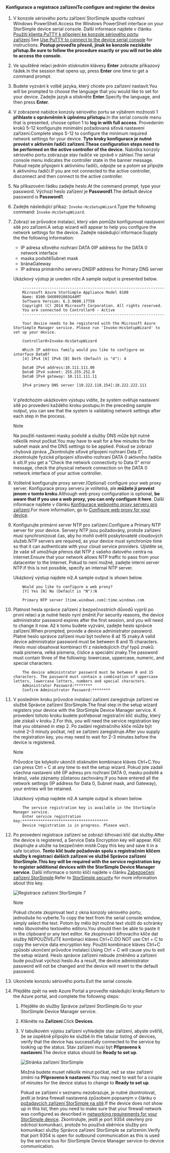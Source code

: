 <!--author=alkohli last changed: 01/18/2017-->


#### <a name="to-configure-and-register-the-device"></a><span data-ttu-id="d99c2-101">Konfigurace a registrace zařízení</span><span class="sxs-lookup"><span data-stu-id="d99c2-101">To configure and register the device</span></span>

1. <span data-ttu-id="d99c2-102">V konzole sériového portu zařízení StorSimple spusťte rozhraní Windows PowerShell.</span><span class="sxs-lookup"><span data-stu-id="d99c2-102">Access the Windows PowerShell interface on your StorSimple device serial console.</span></span> <span data-ttu-id="d99c2-103">Další informace najdete v článku [Použití klienta PuTTY k připojení ke konzole sériového portu zařízení](#use-putty-to-connect-to-the-device-serial-console).</span><span class="sxs-lookup"><span data-stu-id="d99c2-103">See [Use PuTTY to connect to the device serial console](#use-putty-to-connect-to-the-device-serial-console) for instructions.</span></span> <span data-ttu-id="d99c2-104">**Postup proveďte přesně, jinak ke konzole nezískáte přístup.**</span><span class="sxs-lookup"><span data-stu-id="d99c2-104">**Be sure to follow the procedure exactly or you will not be able to access the console.**</span></span>

2. <span data-ttu-id="d99c2-105">Ve spuštěné relaci jedním stisknutím klávesy **Enter** zobrazte příkazový řádek.</span><span class="sxs-lookup"><span data-stu-id="d99c2-105">In the session that opens up, press **Enter** one time to get a command prompt.</span></span>

3. <span data-ttu-id="d99c2-106">Budete vyzváni k volbě jazyka, který chcete pro zařízení nastavit.</span><span class="sxs-lookup"><span data-stu-id="d99c2-106">You will be prompted to choose the language that you would like to set for your device.</span></span> <span data-ttu-id="d99c2-107">Zadejte jazyk a stiskněte **Enter**.</span><span class="sxs-lookup"><span data-stu-id="d99c2-107">Specify the language, and then press **Enter**.</span></span>

4. <span data-ttu-id="d99c2-108">V zobrazené nabídce konzoly sériového portu se výběrem možnosti 1 **přihlaste s oprávněním k úplnému přístupu**.</span><span class="sxs-lookup"><span data-stu-id="d99c2-108">In the serial console menu that is presented, choose option 1 to **log in with full access**.</span></span>
     <span data-ttu-id="d99c2-109">Provedením kroků 5–12 konfigurujte minimální požadovaná síťová nastavení zařízení.</span><span class="sxs-lookup"><span data-stu-id="d99c2-109">Complete steps 5-12 to configure the minimum required network settings for your device.</span></span> <span data-ttu-id="d99c2-110">**Tyto kroky konfigurace je nutné provést v aktivním řadiči zařízení.**</span><span class="sxs-lookup"><span data-stu-id="d99c2-110">**These configuration steps need to be performed on the active controller of the device.**</span></span> <span data-ttu-id="d99c2-111">Nabídka konzoly sériového portu zobrazuje stav řadiče ve zprávě v záhlaví.</span><span class="sxs-lookup"><span data-stu-id="d99c2-111">The serial console menu indicates the controller state in the banner message.</span></span> <span data-ttu-id="d99c2-112">Pokud nejste připojeni k aktivnímu řadiči, odpojte se a potom se připojte k aktivnímu řadiči.</span><span class="sxs-lookup"><span data-stu-id="d99c2-112">If you are not connected to the active controller, disconnect and then connect to the active controller.</span></span>

5. <span data-ttu-id="d99c2-113">Na příkazovém řádku zadejte heslo.</span><span class="sxs-lookup"><span data-stu-id="d99c2-113">At the command prompt, type your password.</span></span> <span data-ttu-id="d99c2-114">Výchozí heslo zařízení je **Password1**.</span><span class="sxs-lookup"><span data-stu-id="d99c2-114">The default device password is **Password1**.</span></span>

6. <span data-ttu-id="d99c2-115">Zadejte následující příkaz: `Invoke-HcsSetupWizard`.</span><span class="sxs-lookup"><span data-stu-id="d99c2-115">Type the following command: `Invoke-HcsSetupWizard`.</span></span>

7. <span data-ttu-id="d99c2-116">Zobrazí se průvodce instalací, který vám pomůže konfigurovat nastavení sítě pro zařízení.</span><span class="sxs-lookup"><span data-stu-id="d99c2-116">A setup wizard will appear to help you configure the network settings for the device.</span></span> <span data-ttu-id="d99c2-117">Zadejte následující informace:</span><span class="sxs-lookup"><span data-stu-id="d99c2-117">Supply the the following information:</span></span>
   
   * <span data-ttu-id="d99c2-118">IP adresa síťového rozhraní DATA 0</span><span class="sxs-lookup"><span data-stu-id="d99c2-118">IP address for the DATA 0 network interface</span></span>
   * <span data-ttu-id="d99c2-119">maska podsítě</span><span class="sxs-lookup"><span data-stu-id="d99c2-119">Subnet mask</span></span>
   * <span data-ttu-id="d99c2-120">brána</span><span class="sxs-lookup"><span data-stu-id="d99c2-120">Gateway</span></span>
   * <span data-ttu-id="d99c2-121">IP adresa primárního serveru DNS</span><span class="sxs-lookup"><span data-stu-id="d99c2-121">IP address for Primary DNS server</span></span>

   <span data-ttu-id="d99c2-122">Ukázkový výstup je uveden níže.</span><span class="sxs-lookup"><span data-stu-id="d99c2-122">A sample output is presented below.</span></span>

    ```
        ---------------------------------------------------------------
        Microsoft Azure StorSimple Appliance Model 8100
        Name: 8100-SHX0991003G44MT
        Software Version: 6.3.9600.17759
        Copyright (C) 2014 Microsoft Corporation. All rights reserved.
        You are connected to Controller0 - Active
        ---------------------------------------------------------------

        Your device needs to be registered with the Microsoft Azure StorSimple Manager service. Please run 'Invoke-HcsSetupWizard' to set up your device.

        Controller0>Invoke-HcsSetupWizard

        Which IP address family would you like to configure on interface Data0?
        [4] IPv4 [6] IPv6 [B] Both (Default is "4"): 4

        Data0 IPv4 address:10.111.111.00
        Data0 IPv4 subnet: 255.255.252.0
        Data0 IPv4 gateway: 10.111.111.11

        IPv4 primary DNS server [10.222.118.154]:10.222.222.111
    ```

    <br>
    <span data-ttu-id="d99c2-123">V předchozím ukázkovém výstupu vidíte, že systém ověřuje nastavení sítě po provedení každého kroku postupu.</span><span class="sxs-lookup"><span data-stu-id="d99c2-123">In the preceding sample output, you can see that the system is validating network settings after each step in the process.</span></span>

     > [!NOTE]
     > <span data-ttu-id="d99c2-124">Na použití nastavení masky podsítě a služby DNS může být nutné několik minut počkat.</span><span class="sxs-lookup"><span data-stu-id="d99c2-124">You may have to wait for a few minutes for the subnet mask and the DNS settings to be applied.</span></span> <span data-ttu-id="d99c2-125">Pokud se zobrazí chybová zpráva „Zkontrolujte síťové připojení rozhraní Data 0“, zkontrolujte fyzické připojení síťového rozhraní DATA 0 aktivního řadiče k síti.</span><span class="sxs-lookup"><span data-stu-id="d99c2-125">If you get a "Check the network connectivity to Data 0" error message, check the physical network connection on the DATA 0 network interface of your active controller.</span></span>

8. <span data-ttu-id="d99c2-126">Volitelně konfigurujte proxy server.</span><span class="sxs-lookup"><span data-stu-id="d99c2-126">(Optional) configure your web proxy server.</span></span> <span data-ttu-id="d99c2-127">Konfigurace proxy serveru je volitelná, ale **můžete ji provést jenom v tomto kroku**.</span><span class="sxs-lookup"><span data-stu-id="d99c2-127">Although web proxy configuration is optional, **be aware that if you use a web proxy, you can only configure it here**.</span></span> <span data-ttu-id="d99c2-128">Další informace najdete v článku [Konfigurace webového proxy serveru pro zařízení](../articles/storsimple/storsimple-8000-configure-web-proxy.md).</span><span class="sxs-lookup"><span data-stu-id="d99c2-128">For more information, go to [Configure web proxy for your device](../articles/storsimple/storsimple-8000-configure-web-proxy.md).</span></span>
9. <span data-ttu-id="d99c2-129">Konfigurujte primární server NTP pro zařízení.</span><span class="sxs-lookup"><span data-stu-id="d99c2-129">Configure a Primary NTP server for your device.</span></span> <span data-ttu-id="d99c2-130">Servery NTP jsou požadovány, protože zařízení musí synchronizovat čas, aby ho mohli ověřit poskytovatelé cloudových služeb.</span><span class="sxs-lookup"><span data-stu-id="d99c2-130">NTP servers are required, as your device must synchronize time so that it can authenticate with your cloud service providers.</span></span> <span data-ttu-id="d99c2-131">Ujistěte se, že vaše síť umožňuje přenos dat NTP z vašeho datového centra na internet.</span><span class="sxs-lookup"><span data-stu-id="d99c2-131">Ensure that your network allows NTP traffic to pass from your datacenter to the Internet.</span></span> <span data-ttu-id="d99c2-132">Pokud to není možné, zadejte interní server NTP.</span><span class="sxs-lookup"><span data-stu-id="d99c2-132">If this is not possible, specify an internal NTP server.</span></span>

    <span data-ttu-id="d99c2-133">Ukázkový výstup najdete níž.</span><span class="sxs-lookup"><span data-stu-id="d99c2-133">A sample output is shown below.</span></span>

    ```
        Would you like to configure a web proxy?
        [Y] Yes [N] No (Default is "N"):N

        Primary NTP server [time.windows.com]:time.windows.com

    ```

10. <span data-ttu-id="d99c2-134">Platnost hesla správce zařízení z bezpečnostních důvodů vyprší po první relaci a je nutné heslo nyní změnit.</span><span class="sxs-lookup"><span data-stu-id="d99c2-134">For security reasons, the device administrator password expires after the first session, and you will need to change it now.</span></span> <span data-ttu-id="d99c2-135">Až k tomu budete vyzváni, zadejte heslo správce zařízení.</span><span class="sxs-lookup"><span data-stu-id="d99c2-135">When prompted, provide a device administrator password.</span></span> <span data-ttu-id="d99c2-136">Platné heslo správce zařízení musí být tvořeno 8 až 15 znaky.</span><span class="sxs-lookup"><span data-stu-id="d99c2-136">A valid device administrator password must be between 8 and 15 characters.</span></span> <span data-ttu-id="d99c2-137">Heslo musí obsahovat kombinaci tří z následujících čtyř typů znaků: malá písmena, velká písmena, číslice a speciální znaky.</span><span class="sxs-lookup"><span data-stu-id="d99c2-137">The password must contain three of the following: lowercase, uppercase, numeric, and special characters.</span></span>

    ```
        The device administrator password must be between 8 and 15 characters. The password must contain a combination of uppercase letters, lowercase letters, numbers and special characters.
        Administrator Password:********
        Confirm Administrator Password:********
    ```
11. <span data-ttu-id="d99c2-138">V posledním kroku průvodce instalací zařízení zaregistruje zařízení ve službě Správce zařízení StorSimple.</span><span class="sxs-lookup"><span data-stu-id="d99c2-138">The final step in the setup wizard registers your device with the StorSimple Device Manager service.</span></span> <span data-ttu-id="d99c2-139">K provedení tohoto kroku budete potřebovat registrační klíč služby, který jste získali v kroku 2.</span><span class="sxs-lookup"><span data-stu-id="d99c2-139">For this, you will need the service registration key that you obtained in step 2.</span></span> <span data-ttu-id="d99c2-140">Po zadání registračního klíče může být nutné 2–3 minuty počkat, než se zařízení zaregistruje.</span><span class="sxs-lookup"><span data-stu-id="d99c2-140">After you supply the registration key, you may need to wait for 2-3 minutes before the device is registered.</span></span>
    
    > [!NOTE]
    > <span data-ttu-id="d99c2-141">Průvodce lze kdykoliv ukončit stisknutím kombinace kláves Ctrl+C.</span><span class="sxs-lookup"><span data-stu-id="d99c2-141">You can press Ctrl + C at any time to exit the setup wizard.</span></span> <span data-ttu-id="d99c2-142">Pokud jste zadali všechna nastavení sítě (IP adresu pro rozhraní DATA 0, masku podsítě a bránu), vaše záznamy zůstanou zachovány.</span><span class="sxs-lookup"><span data-stu-id="d99c2-142">If you have entered all the network settings (IP address for Data 0, Subnet mask, and Gateway), your entries will be retained.</span></span>
    
    <span data-ttu-id="d99c2-143">Ukázkový výstup najdete níž.</span><span class="sxs-lookup"><span data-stu-id="d99c2-143">A sample output is shown below.</span></span>

    ```
        The service registration key is available in the StorSimple Manager service.
        Enter service registration key:**************************************
        Device registration is in progress. Please wait.

    ```

12. <span data-ttu-id="d99c2-144">Po provedení registrace zařízení se zobrazí šifrovací klíč dat služby.</span><span class="sxs-lookup"><span data-stu-id="d99c2-144">After the device is registered, a Service Data Encryption key will appear.</span></span> <span data-ttu-id="d99c2-145">Klíč zkopírujte a uložte na bezpečném místě.</span><span class="sxs-lookup"><span data-stu-id="d99c2-145">Copy this key and save it in a safe location.</span></span> <span data-ttu-id="d99c2-146">**Tento klíč bude požadován spolu s registračním klíčem služby k registraci dalších zařízení ve službě Správce zařízení StorSimple.**</span><span class="sxs-lookup"><span data-stu-id="d99c2-146">**This key will be required with the service registration key to register additional devices with the StorSimple Device Manager service.**</span></span> <span data-ttu-id="d99c2-147">Další informace o tomto klíči najdete v článku [Zabezpečení zařízení StorSimple](../articles/storsimple/storsimple-security.md).</span><span class="sxs-lookup"><span data-stu-id="d99c2-147">Refer to [StorSimple security](../articles/storsimple/storsimple-security.md) for more information about this key.</span></span>
    
    ![Registrace zařízení StorSimple 7](./media/storsimple-8000-configure-and-register-device-u2/step3pssetup1.png)
    
    > [!NOTE]
    > <span data-ttu-id="d99c2-149">Pokud chcete zkopírovat text z okna konzoly sériového portu, jednoduše ho vyberte.</span><span class="sxs-lookup"><span data-stu-id="d99c2-149">To copy the text from the serial console window, simply select the text.</span></span> <span data-ttu-id="d99c2-150">Potom by mělo být možné text vložit do schránky nebo libovolného textového editoru.</span><span class="sxs-lookup"><span data-stu-id="d99c2-150">You should then be able to paste it in the clipboard or any text editor.</span></span> <span data-ttu-id="d99c2-151">Ke zkopírování šifrovacího klíče dat služby NEPOUŽÍVEJTE kombinaci kláves Ctrl+C.</span><span class="sxs-lookup"><span data-stu-id="d99c2-151">DO NOT use Ctrl + C to copy the service data encryption key.</span></span> <span data-ttu-id="d99c2-152">Použití kombinace kláves Ctrl+C způsobí ukončení průvodce instalací.</span><span class="sxs-lookup"><span data-stu-id="d99c2-152">Using Ctrl + C will cause you to exit the setup wizard.</span></span> <span data-ttu-id="d99c2-153">Heslo správce zařízení nebude změněno a zařízení bude používat výchozí heslo.</span><span class="sxs-lookup"><span data-stu-id="d99c2-153">As a result, the device administrator password will not be changed and the device will revert to the default password.</span></span>
    
13. <span data-ttu-id="d99c2-154">Ukončete konzolu sériového portu.</span><span class="sxs-lookup"><span data-stu-id="d99c2-154">Exit the serial console.</span></span>
14. <span data-ttu-id="d99c2-155">Přejděte zpět na web Azure Portal a proveďte následující kroky:</span><span class="sxs-lookup"><span data-stu-id="d99c2-155">Return to the Azure portal, and complete the following steps:</span></span>
    
    1. <span data-ttu-id="d99c2-156">Přejděte do služby Správce zařízení StorSimple.</span><span class="sxs-lookup"><span data-stu-id="d99c2-156">Go to your StorSimple Device Manager service.</span></span>
    2. <span data-ttu-id="d99c2-157">Klikněte na **Zařízení**.</span><span class="sxs-lookup"><span data-stu-id="d99c2-157">Click **Devices**.</span></span>
    3. <span data-ttu-id="d99c2-158">V tabulkovém výpisu zařízení vyhledejte stav zařízení, abyste ověřili, že se úspěšně připojilo ke službě.</span><span class="sxs-lookup"><span data-stu-id="d99c2-158">In the tabular listing of devices, verify that the device has successfully connected to the service by looking up the status.</span></span> <span data-ttu-id="d99c2-159">Stav zařízení musí být **Připraveno k nastavení**.</span><span class="sxs-lookup"><span data-stu-id="d99c2-159">The device status should be **Ready to set up**.</span></span>
       
        ![Stránka zařízení StorSimple](./media/storsimple-8000-configure-and-register-device-u2/step3pssetup2.png)
       
        <span data-ttu-id="d99c2-161">Možná budete muset několik minut počkat, než se stav zařízení změní na **Připraveno k nastavení**.</span><span class="sxs-lookup"><span data-stu-id="d99c2-161">You may need to wait for a couple of minutes for the device status to change to **Ready to set up**.</span></span>
       
        <span data-ttu-id="d99c2-162">Pokud se zařízení v seznamu nezobrazuje, je nutné zkontrolovat, jestli je brána firewall nastavená způsobem popsaným v článku o [požadavcích zařízení StorSimple na sítě](../articles/storsimple/storsimple-8000-system-requirements.md).</span><span class="sxs-lookup"><span data-stu-id="d99c2-162">If the device does not show up in this list, then you need to make sure that your firewall network was configured as described in [networking requirements for your StorSimple device](../articles/storsimple/storsimple-8000-system-requirements.md).</span></span> <span data-ttu-id="d99c2-163">Zkontrolujte, jestli je port 9354 otevřený pro odchozí komunikaci, protože ho používá sběrnice služby pro komunikaci služby Správce zařízení StorSimple se zařízením.</span><span class="sxs-lookup"><span data-stu-id="d99c2-163">Verify that port 9354 is open for outbound communication as this is used by the service bus for StorSimple Device Manager service-to-device communication.</span></span>

